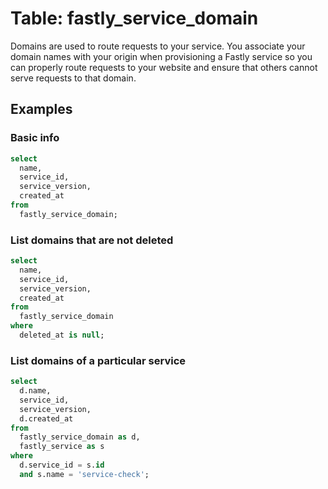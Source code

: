 # Table: fastly_service_domain

Domains are used to route requests to your service. You associate your domain names with your origin when provisioning a Fastly service so you can properly route requests to your website and ensure that others cannot serve requests to that domain.

## Examples

### Basic info

```sql
select
  name,
  service_id,
  service_version,
  created_at
from
  fastly_service_domain;
```

### List domains that are not deleted

```sql
select
  name,
  service_id,
  service_version,
  created_at
from
  fastly_service_domain
where
  deleted_at is null;
```

### List domains of a particular service

```sql
select
  d.name,
  service_id,
  service_version,
  d.created_at
from
  fastly_service_domain as d,
  fastly_service as s
where
  d.service_id = s.id
  and s.name = 'service-check';
```
